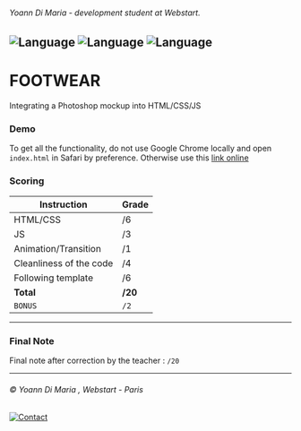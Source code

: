 ###### Yoann Di Maria - development student at Webstart.
![Language](https://img.shields.io/badge/Language-HTML-e44b23.svg) ![Language](https://img.shields.io/badge/Language-Javascript-f1e05a.svg) ![Language](https://img.shields.io/badge/Language-CSS-563d7c.svg)
---
# FOOTWEAR
Integrating a Photoshop mockup into HTML/CSS/JS
### Demo
To get all the functionality, do not use Google Chrome locally and open `index.html` in Safari by preference. Otherwise use this [link online](http://dev.yoanndm.fr/dev1/footwear/)
### Scoring
| Instruction             | Grade     |
|-------------------------|-----------|
| HTML/CSS                | /6        |
| JS                      | /3        |
| Animation/Transition    | /1        |
| Cleanliness of the code | /4        |
| Following template      | /6        |
| **Total**               | **/20**   |
| ``BONUS``               | ``/2``    |
___
### Final Note
Final note after correction by the teacher : `/20`
___
###### © Yoann Di Maria , Webstart - Paris
[![Contact](https://img.shields.io/badge/Contact-Mail-lightgray.svg)](mailto:dm.yoann@gmail.com) 
